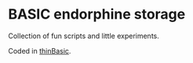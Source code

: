 # BASIC endorphine storage
Collection of fun scripts and little experiments.

Coded in [thinBasic](https://www.thinbasic.com/).
